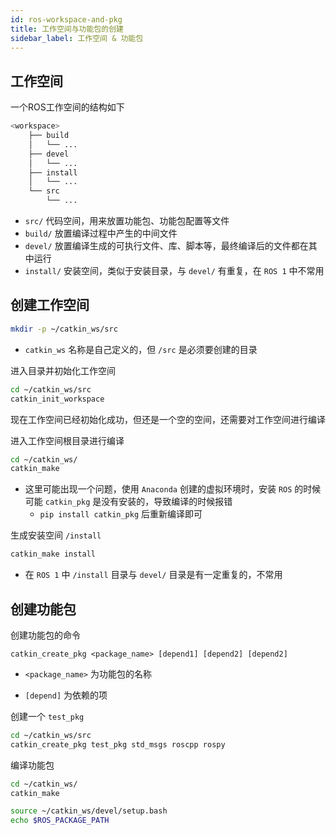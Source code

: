 ```yaml
---
id: ros-workspace-and-pkg
title: 工作空间与功能包的创建
sidebar_label: 工作空间 & 功能包
---
```


## 工作空间
一个ROS工作空间的结构如下

``` bash
<workspace>
    ├── build
    │   └── ...
    ├── devel
    │   └── ...
    ├── install
    │   └── ...
    └── src
        └── ...
```

- `src/` 代码空间，用来放置功能包、功能包配置等文件
- `build/` 放置编译过程中产生的中间文件
- `devel/` 放置编译生成的可执行文件、库、脚本等，最终编译后的文件都在其中运行
- `install/` 安装空间，类似于安装目录，与 `devel/` 有重复，在 `ROS 1` 中不常用

## 创建工作空间

``` bash
mkdir -p ~/catkin_ws/src
```
- `catkin_ws` 名称是自己定义的，但 `/src` 是必须要创建的目录

进入目录并初始化工作空间

``` bash
cd ~/catkin_ws/src
catkin_init_workspace
```

现在工作空间已经初始化成功，但还是一个空的空间，还需要对工作空间进行编译

进入工作空间根目录进行编译

``` bash
cd ~/catkin_ws/
catkin_make
```
- 这里可能出现一个问题，使用 `Anaconda` 创建的虚拟环境时，安装 `ROS` 的时候可能 `catkin_pkg` 是没有安装的，导致编译的时候报错
  - `pip install catkin_pkg` 后重新编译即可

生成安装空间 `/install`

``` bash
catkin_make install
```
- 在 `ROS 1` 中 `/install` 目录与 `devel/` 目录是有一定重复的，不常用

## 创建功能包
创建功能包的命令

`catkin_create_pkg <package_name> [depend1] [depend2] [depend2]`
- `<package_name>` 为功能包的名称

- `[depend]` 为依赖的项

创建一个 `test_pkg`

``` bash
cd ~/catkin_ws/src
catkin_create_pkg test_pkg std_msgs roscpp rospy
```

编译功能包

``` bash
cd ~/catkin_ws/
catkin_make
```

``` bash
source ~/catkin_ws/devel/setup.bash
echo $ROS_PACKAGE_PATH
```

